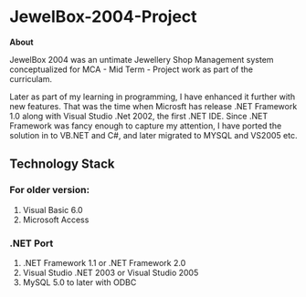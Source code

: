 # JewelBox-2004-Project

**About**

JewelBox 2004 was an untimate Jewellery Shop Management system conceptualized for MCA - Mid Term - Project work as part of the curriculam. 

Later as part of my learning in programming, I have enhanced it further with new features. That was the time when Microsft has release .NET Framework 1.0 along with Visual Studio .Net 2002, the first .NET IDE. Since .NET Framework was fancy enough to capture my attention, I have ported the solution in to VB.NET and C#, and later migrated to MYSQL and VS2005 etc. 

## Technology Stack
### For older version:
1. Visual Basic 6.0 
2. Microsoft Access 

### .NET Port
1. .NET Framework 1.1 or .NET Framework 2.0
2. Visual Studio .NET 2003 or Visual Studio 2005 
2. MySQL 5.0 to later with ODBC 



